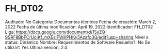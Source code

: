 # FH_DT02

Auditado: No
Categoría: Documentos técnicos
Fecha de creación: March 2, 2022
Fecha de última modificación: April 19, 2022
Identificador: FH_DT02
Liga: https://docs.google.com/document/d/1SyZQ-9SRF8BbFCrUoIKf_mXEslFWillPHKy5Azafo3Q/edit?usp=sharing
Nivel o status: Dinámico
Nombre: Requerimientos de Software
Resuelto?: No
Se utiliza?: Yes
Última versión: 2.0